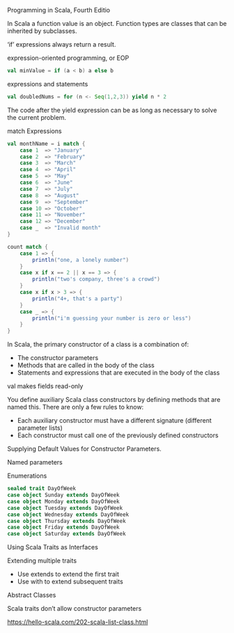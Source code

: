 
Programming in Scala, Fourth Editio


In Scala a function value  is an object.  Function types are classes that can be inherited by subclasses.


‘if’ expressions always return a result.

expression-oriented programming, or EOP
```scala
val minValue = if (a < b) a else b
```

expressions and statements

```scala
val doubledNums = for (n <- Seq(1,2,3)) yield n * 2
```

The code after the yield expression can be as long as necessary to solve the current problem.

match Expressions
```scala
val monthName = i match {
    case 1  => "January"
    case 2  => "February"
    case 3  => "March"
    case 4  => "April"
    case 5  => "May"
    case 6  => "June"
    case 7  => "July"
    case 8  => "August"
    case 9  => "September"
    case 10 => "October"
    case 11 => "November"
    case 12 => "December"
    case _  => "Invalid month"
}

count match {
    case 1 => {
        println("one, a lonely number")
    }
    case x if x == 2 || x == 3 => {
        println("two's company, three's a crowd")
    }
    case x if x > 3 => {
        println("4+, that's a party")
    }
    case _ => {
        println("i'm guessing your number is zero or less")
    }
}
```

In Scala, the primary constructor of a class is a combination of:
* The constructor parameters
* Methods that are called in the body of the class
* Statements and expressions that are executed in the body of the class

val makes fields read-only

You define auxiliary Scala class constructors by defining methods that are named this. There are only a few rules to know:
* Each auxiliary constructor must have a different signature (different parameter lists)
* Each constructor must call one of the previously defined constructors

Supplying Default Values for Constructor Parameters.

Named parameters

Enumerations

```scala
sealed trait DayOfWeek
case object Sunday extends DayOfWeek
case object Monday extends DayOfWeek
case object Tuesday extends DayOfWeek
case object Wednesday extends DayOfWeek
case object Thursday extends DayOfWeek
case object Friday extends DayOfWeek
case object Saturday extends DayOfWeek
```

Using Scala Traits as Interfaces

Extending multiple traits
* Use extends to extend the first trait
* Use with to extend subsequent traits

Abstract Classes

Scala traits don’t allow constructor parameters

https://hello-scala.com/202-scala-list-class.html


